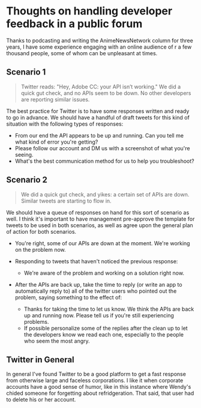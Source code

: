 # Thoughts on handling developer feedback in a public forum
Thanks to podcasting and writing the AnimeNewsNetwork column for three years, I have some experience engaging with an online audience of r a few thousand people, some of whom can be unpleasant at times. 

## Scenario 1
> Twitter reads: "Hey, Adobe CC: your API isn’t working." We did a quick gut check, and no APIs seem to be down. No other developers are reporting similar issues.

The best practice for Twitter is to have some responses written and ready to go in advance. We should have a handful of draft tweets for this kind of situation with the following types of responses:

- From our end the API appears to be up and running. Can you tell me what kind of error you're getting?
- Please follow our account and DM us with a screenshot of what you're seeing.
- What's the best communication method for us to help you troubleshoot?

## Scenario 2
> We did a quick gut check, and yikes: a certain set of APIs are down. Similar tweets are starting to flow in.

We should have a queue of responses on hand for this sort of scenario as well. I think it's important to have management pre-approve the template for tweets to be used in both scenarios, as well as agree upon the general plan of action for both scenarios.

- You're right, some of our APIs are down at the moment. We're working on the problem now.
- Responding to tweets that haven't noticed the previous response:
  - We're aware of the problem and working on a solution right now.
  
- After the APIs are back up, take the time to reply \(or write an app to automatically reply to\) all of the twitter users who pointed out the problem, saying something to the effect of:
  - Thanks for taking the time to let us know. We think the APIs are back up and running now. Please tell us if you're still experiencing problems.
  - If possible personalize some of the replies after the clean up to let the developers know we read each one, especially to the people who seem the most angry.

## Twitter in General

In general I've found Twitter to be a good platform to get a fast response from otherwise large and faceless corporations.  I like it when corporate accounts have a good sense of humor, like in this instance where Wendy's chided someone for forgetting about refridgeration.  That said, that user had to delete his or her account.
  
  
